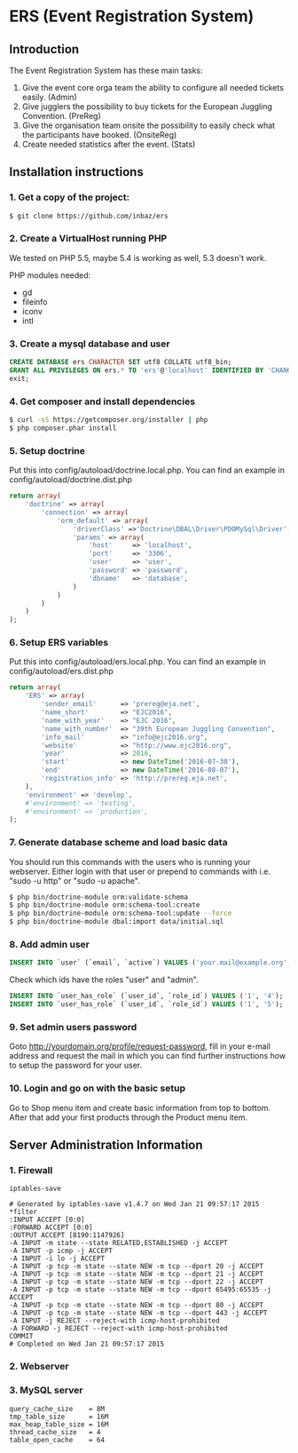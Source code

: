 ERS (Event Registration System)
=============================

Introduction
------------

The Event Registration System has these main tasks:

1. Give the event core orga team the ability to configure all needed tickets easily. (Admin)
1. Give jugglers the possibility to buy tickets for the European Juggling Convention. (PreReg)
2. Give the organisation team onsite the possibility to easily check what the participants have booked. (OnsiteReg)
3. Create needed statistics after the event. (Stats)

Installation instructions
-------------------------

### 1. Get a copy of the project:

```sh
$ git clone https://github.com/inbaz/ers
```

### 2. Create a VirtualHost running PHP

We tested on PHP 5.5, maybe 5.4 is working as well, 5.3 doesn't work.

PHP modules needed:
- gd
- fileinfo
- iconv
- intl

### 3. Create a mysql database and user

```sql
CREATE DATABASE ers CHARACTER SET utf8 COLLATE utf8_bin;
GRANT ALL PRIVILEGES ON ers.* TO 'ers'@'localhost' IDENTIFIED BY 'CHANGE_ME';
exit;
```

### 4. Get composer and install dependencies

```sh
$ curl -sS https://getcomposer.org/installer | php
$ php composer.phar install
```

### 5. Setup doctrine

Put this into config/autoload/doctrine.local.php. You can find an example in
config/autoload/doctrine.dist.php

```php
return array(
    'doctrine' => array(
        'connection' => array(
            'orm_default' => array(
                'driverClass' =>'Doctrine\DBAL\Driver\PDOMySql\Driver',
                'params' => array(
                    'host'     => 'localhost',
                    'port'     => '3306',
                    'user'     => 'user',
                    'password' => 'password',
                    'dbname'   => 'database',
                )
            )
        )
    )
);
```

### 6. Setup ERS variables
Put this into config/autoload/ers.local.php. You can find an example in
config/autoload/ers.dist.php

```php
return array(
    'ERS' => array(
        'sender_email'      => 'prereg@eja.net',
        'name_short'        => "EJC2016",
        'name_with_year'    => "EJC 2016",
        'name_with_number'  => "39th European Juggling Convention",
        'info_mail'         => "info@ejc2016.org",
        'website'           => "http://www.ejc2016.org",
        'year'              => 2016,
        'start'             => new DateTime('2016-07-30'),
        'end'               => new DateTime('2016-08-07'),
        'registration_info' => 'http://prereg.eja.net',
    ),
    'environment' => 'develop',
    #'environment' => 'testing',
    #'environment' => 'production',
);
```

### 7. Generate database scheme and load basic data

You should run this commands with the users who is running your webserver.
Either login with that user or prepend to commands with i.e. "sudo -u http" or
"sudo -u apache".

```sh
$ php bin/doctrine-module orm:validate-schema
$ php bin/doctrine-module orm:schema-tool:create
$ php bin/doctrine-module orm:schema-tool:update --force
$ php bin/doctrine-module dbal:import data/initial.sql
```

### 8. Add admin user

```sql
INSERT INTO `user` (`email`, `active`) VALUES ('your.mail@example.org', '1');
```

Check which ids have the roles "user" and "admin".

```sql
INSERT INTO `user_has_role` (`user_id`, `role_id`) VALUES ('1', '4');
INSERT INTO `user_has_role` (`user_id`, `role_id`) VALUES ('1', '5');
```

### 9. Set admin users password

Goto http://yourdomain.org/profile/request-password, fill in your e-mail
address and request the mail in which you can find further instructions how to
setup the password for your user.

### 10. Login and go on with the basic setup

Go to Shop menu item and create basic information from top to bottom. After that
add your first products through the Product menu item.

Server Administration Information
---------------------------------

### 1. Firewall

    iptables-save
```
# Generated by iptables-save v1.4.7 on Wed Jan 21 09:57:17 2015
*filter
:INPUT ACCEPT [0:0]
:FORWARD ACCEPT [0:0]
:OUTPUT ACCEPT [8190:1147926]
-A INPUT -m state --state RELATED,ESTABLISHED -j ACCEPT
-A INPUT -p icmp -j ACCEPT
-A INPUT -i lo -j ACCEPT
-A INPUT -p tcp -m state --state NEW -m tcp --dport 20 -j ACCEPT
-A INPUT -p tcp -m state --state NEW -m tcp --dport 21 -j ACCEPT
-A INPUT -p tcp -m state --state NEW -m tcp --dport 22 -j ACCEPT
-A INPUT -p tcp -m state --state NEW -m tcp --dport 65495:65535 -j ACCEPT
-A INPUT -p tcp -m state --state NEW -m tcp --dport 80 -j ACCEPT
-A INPUT -p tcp -m state --state NEW -m tcp --dport 443 -j ACCEPT
-A INPUT -j REJECT --reject-with icmp-host-prohibited
-A FORWARD -j REJECT --reject-with icmp-host-prohibited
COMMIT
# Completed on Wed Jan 21 09:57:17 2015
```

### 2. Webserver

### 3. MySQL server

```
query_cache_size    = 8M
tmp_table_size      = 16M
max_heap_table_size = 16M
thread_cache_size   = 4
table_open_cache    = 64
```
